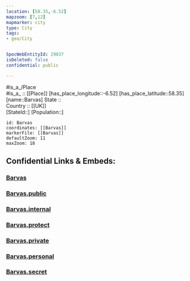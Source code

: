 ```yaml
---
location: [58.35,-6.52] 
mapzoom: [7,12] 
mapmarker: city 
type: City
tags:
- geo/City


SpocWebEntityId: 29037
isDeleted: false
confidential: public

---
```

#is_a_/Place  
#is_a_ :: [[Place]] 
[has_place_longitude::-6.52] 
[has_place_latitude::58.35] 
[name::Barvas] 
State ::  
Country :: [[UK]]  
[StateId::] 
[Population::] 



```leaflet
id: Barvas
coordinates: [[Barvas]] 
markerFile: [[Barvas]] 
defaultZoom: 11 
maxZoom: 18
```


## Confidential Links & Embeds: 

### [Barvas](/_Standards/Earth/Continent/Europe/Europe~North/UK/Scotland/counties~Scotland/Eilean_Siar/cities~Eilean_Siar/Barvas.md) 

### [Barvas.public](/_public/Earth/Continent/Europe/Europe~North/UK/Scotland/counties~Scotland/Eilean_Siar/cities~Eilean_Siar/Barvas.public.md) 

### [Barvas.internal](/_internal/Earth/Continent/Europe/Europe~North/UK/Scotland/counties~Scotland/Eilean_Siar/cities~Eilean_Siar/Barvas.internal.md) 

### [Barvas.protect](/_protect/Earth/Continent/Europe/Europe~North/UK/Scotland/counties~Scotland/Eilean_Siar/cities~Eilean_Siar/Barvas.protect.md) 

### [Barvas.private](/_private/Earth/Continent/Europe/Europe~North/UK/Scotland/counties~Scotland/Eilean_Siar/cities~Eilean_Siar/Barvas.private.md) 

### [Barvas.personal](/_personal/Earth/Continent/Europe/Europe~North/UK/Scotland/counties~Scotland/Eilean_Siar/cities~Eilean_Siar/Barvas.personal.md) 

### [Barvas.secret](/_secret/Earth/Continent/Europe/Europe~North/UK/Scotland/counties~Scotland/Eilean_Siar/cities~Eilean_Siar/Barvas.secret.md)

